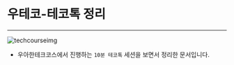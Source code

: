 # 우테코-테코톡 정리
---
![techcourseimg](https://media.vlpt.us/images/new_wisdom/post/090d0157-fd0e-4a96-addc-d5a7e043c0eb/%E1%84%83%E1%85%A1%E1%84%8B%E1%85%AE%E1%86%AB%E1%84%85%E1%85%A9%E1%84%83%E1%85%B3.jpg)
- 우아한테크코스에서 진행하는 `10분 테코톡` 세션을 보면서 정리한 문서입니다.